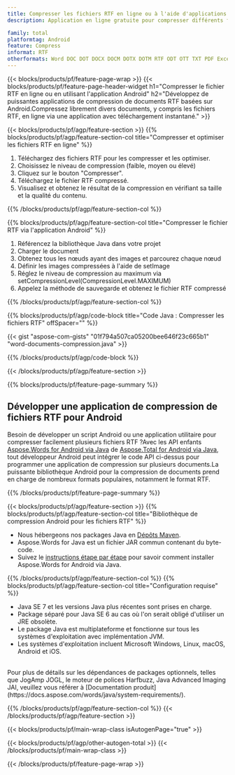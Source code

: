 ```yaml
---
title: Compresser les fichiers RTF en ligne ou à l'aide d'applications mobiles Android
description: Application en ligne gratuite pour compresser différents fichiers RTF.Code Java de la bibliothèque de compression Android pour les documents RTF.

family: total
platformtag: Android
feature: Compress
informat: RTF
otherformats: Word DOC DOT DOCX DOCM DOTX DOTM RTF ODT OTT TXT PDF Excel XLS XLSX XLSB XLSM XLT XLTX XLTM CSV TSV ODS Powerpoint PPT PPS PPTX POTX PPSX PPTM PPSM POTM ODP
---
```

{{< blocks/products/pf/feature-page-wrap >}}
{{< blocks/products/pf/feature-page-header-widget h1="Compresser le fichier RTF en ligne ou en utilisant l'application Android" h2="Développez de puissantes applications de compression de documents RTF basées sur Android.Compressez librement divers documents, y compris les fichiers RTF, en ligne via une application avec téléchargement instantané." >}}


{{< blocks/products/pf/agp/feature-section >}}
{{% blocks/products/pf/agp/feature-section-col title="Compresser et optimiser les fichiers RTF en ligne" %}}

1. Téléchargez des fichiers RTF pour les compresser et les optimiser.
1. Choisissez le niveau de compression (faible, moyen ou élevé)
1. Cliquez sur le bouton "Compresser".
1. Téléchargez le fichier RTF compressé.
1. Visualisez et obtenez le résultat de la compression en vérifiant sa taille et la qualité du contenu.

{{% /blocks/products/pf/agp/feature-section-col %}}

{{% blocks/products/pf/agp/feature-section-col title="Compresser le fichier RTF via l'application Android" %}}

1. Référencez la bibliothèque Java dans votre projet
1. Charger le document
1. Obtenez tous les nœuds ayant des images et parcourez chaque nœud
1. Définir les images compressées à l'aide de setImage
1. Réglez le niveau de compression au maximum via setCompressionLevel(CompressionLevel.MAXIMUM)
1. Appelez la méthode de sauvegarde et obtenez le fichier RTF compressé

{{% /blocks/products/pf/agp/feature-section-col %}}

{{% blocks/products/pf/agp/code-block title="Code Java : Compresser les fichiers RTF" offSpacer="" %}}

{{< gist "aspose-com-gists" "01f794a507ca05200bee646f23c665b1" "word-documents-compression.java" >}}

{{% /blocks/products/pf/agp/code-block %}}

{{< /blocks/products/pf/agp/feature-section >}}

{{% blocks/products/pf/feature-page-summary %}}


<h2>Développer une application de compression de fichiers RTF pour Android</h2>

Besoin de développer un script Android ou une application utilitaire pour compresser facilement plusieurs fichiers RTF ?Avec les API enfants [Aspose.Words for Android via Java](https://products.aspose.com/words/fr/android-java/) de [Aspose.Total for Android via Java](https://products.aspose.com/total/fr/android-java/), tout développeur Android peut intégrer le code API ci-dessus pour programmer une application de compression sur plusieurs documents.La puissante bibliothèque Android pour la compression de documents prend en charge de nombreux formats populaires, notamment le format RTF.<br />

{{% /blocks/products/pf/feature-page-summary %}}

{{< blocks/products/pf/agp/feature-section >}}
{{% blocks/products/pf/agp/feature-section-col title="Bibliothèque de compression Android pour les fichiers RTF" %}}

- Nous hébergeons nos packages Java en [Dépôts Maven](https://releases.aspose.com/java/repo/com/aspose/aspose-words/). 
- Aspose.Words for Java est un fichier JAR commun contenant du byte-code.
- Suivez le [instructions étape par étape](https://docs.aspose.com/words/java/install-aspose-words-for-android-via-java/) pour savoir comment installer Aspose.Words for Android via Java.

{{% /blocks/products/pf/agp/feature-section-col %}}
{{% blocks/products/pf/agp/feature-section-col title="Configuration requise" %}}

- Java SE 7 et les versions Java plus récentes sont prises en charge.
- Package séparé pour Java SE 6 au cas où l'on serait obligé d'utiliser un JRE obsolète.
- Le package Java est multiplateforme et fonctionne sur tous les systèmes d'exploitation avec implémentation JVM.
- Les systèmes d'exploitation incluent Microsoft Windows, Linux, macOS, Android et iOS.

<br />
Pour plus de détails sur les dépendances de packages optionnels, telles que JogAmp JOGL, le moteur de polices Harfbuzz, Java Advanced Imaging JAI, veuillez vous référer à [Documentation produit](https://docs.aspose.com/words/java/system-requirements/).

{{% /blocks/products/pf/agp/feature-section-col %}}
{{< /blocks/products/pf/agp/feature-section >}}

{{< blocks/products/pf/main-wrap-class isAutogenPage="true" >}}

{{< blocks/products/pf/agp/other-autogen-total >}}
{{< /blocks/products/pf/main-wrap-class >}}

{{< /blocks/products/pf/feature-page-wrap >}}